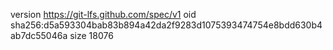version https://git-lfs.github.com/spec/v1
oid sha256:d5a593304bab83b894a42da2f9283d1075393474754e8bdd630b4ab7dc55046a
size 18076
